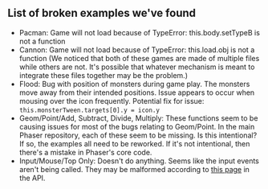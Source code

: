 ## List of broken examples we've found

* Pacman: Game will not load because of TypeError: this.body.setTypeB is not a function
* Cannon: Game will not load because of TypeError: this.load.obj is not a function (We noticed that both of these games are made of multiple files while others are not. It's possible that whatever mechanism is meant to integrate these files together may be the problem.)
* Flood: Bug with position of monsters during game play. The monsters move away from their intended positions. Issue appears to occur when mousing over the icon frequently. Potential fix for issue:
`this.monsterTween.targets[0].y = icon.y`
* Geom/Point/Add, Subtract, Divide, Multiply: These functions seem to be causing issues for most of the bugs relating to Geom/Point. In the main Phaser repository, each of these seem to be missing. Is this intentional? If so, the examples all need to be reworked. If it's not intentional, then there's a mistake in Phaser's core code.
* Input/Mouse/Top Only: Doesn't do anything.  Seems like the input events aren't being called.  They may be malformed according to [this page](https://phaser.io/phaser3/api/input) in the API.
